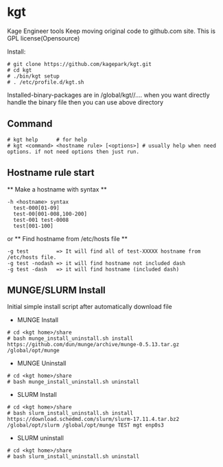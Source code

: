 # kgt
Kage Engineer tools
Keep moving original code to github.com site.
This is GPL license(Opensource)

Install:
```
# git clone https://github.com/kagepark/kgt.git
# cd kgt
# ./bin/kgt setup
# . /etc/profile.d/kgt.sh
```
Installed-binary-packages are in /global/kgt/<pkg name>/....
when you want directly handle the binary file then you can use above directory

## Command
```
# kgt help      # for help
# kgt <command> <hostname rule> [<options>] # usually help when need options. if not need options then just run.
```
## Hostname rule start
** Make a hostname with syntax **
```
-h <hostname> syntax
  test-000[01-09] 
  test-00[001-008,100-200]
  test-001 test-0008
  test[001-100]
```
or
** Find hostname from /etc/hosts file **
```
-g test         => It will find all of test-XXXXX hostname from /etc/hosts file.
-g test -nodash => it will find hostname not included dash
-g test -dash   => it will find hostname (included dash)
```


## MUNGE/SLURM Install
Initial simple install script after automatically download file

- MUNGE Install
```
# cd <kgt home>/share
# bash munge_install_uninstall.sh install https://github.com/dun/munge/archive/munge-0.5.13.tar.gz /global/opt/munge
```
- MUNGE Uninstall
```
# cd <kgt home>/share
# bash munge_install_uninstall.sh uninstall
```

- SLURM Install
```
# cd <kgt home>/share
# bash slurm_install_uninstall.sh install https://download.schedmd.com/slurm/slurm-17.11.4.tar.bz2 /global/opt/slurm /global/opt/munge TEST mgt enp0s3
```

- SLURM uninstall
```
# cd <kgt home>/share
# bash slurm_install_uninstall.sh uninstall
```
